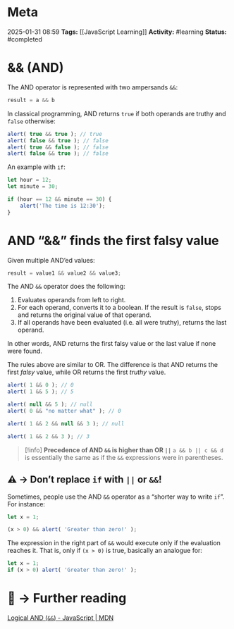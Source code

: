# Meta
2025-01-31 08:59
**Tags:** [[JavaScript Learning]]
**Activity:** #learning 
**Status:** #completed 

# && (AND)
The AND operator is represented with two ampersands `&&`:
```JavaScript title:example.js
result = a && b
```

In classical programming, AND returns `true` if both operands are truthy and `false` otherwise:
```JavaScript title:example.js
alert( true && true ); // true
alert( false && true ); // false
alert( true && false ); // false
alert( false && true ); // false
```

An example with `if`:
```JavaScript title:example.js
let hour = 12;
let minute = 30;

if (hour == 12 && minute == 30) {
	alert('The time is 12:30');
}
```

# AND “&&” finds the first falsy value
Given multiple AND’ed values:
```JavaScript title:example.js
result = value1 && value2 && value3;
```

The AND `&&` operator does the following:
1. Evaluates operands from left to right.
2. For each operand, converts it to a boolean. If the result is `false`, stops and returns the original value of that operand.
3. If all operands have been evaluated (i.e. all were truthy), returns the last operand.

In other words, AND returns the first falsy value or the last value if none were found.

The rules above are similar to OR. The difference is that AND returns the first *falsy* value, while OR returns the first *truthy* value.

```JavaScript title:example.js
alert( 1 && 0 ); // 0
alert( 1 && 5 ); // 5

alert( null && 5 ); // null
alert( 0 && "no matter what" ); // 0

alert( 1 && 2 && null && 3 ); // null

alert( 1 && 2 && 3 ); // 3
```

> [!info] **Precedence of AND `&&` is higher than OR `||`**
> `a && b || c && d` is essentially the same as if the `&&` expressions were in parentheses.

## ⚠️ → Don’t replace `if` with `||` or `&&`!
Sometimes, people use the AND `&&` operator as a “shorter way to write `if`”. For instance:
```JavaScript title:example.js
let x = 1;

(x > 0) && alert( 'Greater than zero!' );
```

The expression in the right part of `&&` would execute only if the evaluation reaches it. That is, only if `(x > 0)` is true, basically an analogue for:
```JavaScript title:example.js
let x = 1;
if (x > 0) alert( 'Greater than zero!' );
```

# 📑 → Further reading
[Logical AND (`&&`) - JavaScript | MDN](https://developer.mozilla.org/en-US/docs/Web/JavaScript/Reference/Operators/Logical_AND)
